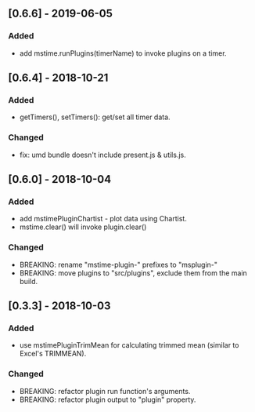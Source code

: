 ## [0.6.6] - 2019-06-05

### Added
- add mstime.runPlugins(timerName) to invoke plugins on a timer.

## [0.6.4] - 2018-10-21

### Added
- getTimers(), setTimers(): get/set all timer data.
### Changed
- fix: umd bundle doesn't include present.js & utils.js.

## [0.6.0] - 2018-10-04

### Added
- add mstimePluginChartist - plot data using Chartist.
- mstime.clear() will invoke plugin.clear()
### Changed
- BREAKING: rename "mstime-plugin-" prefixes to "msplugin-"
- BREAKING: move plugins to "src/plugins", exclude them from the main build.

## [0.3.3] - 2018-10-03

### Added
- use mstimePluginTrimMean for calculating trimmed mean (similar to Excel's TRIMMEAN).
### Changed
- BREAKING: refactor plugin run function's arguments.
- BREAKING: refactor plugin output to "plugin" property.
